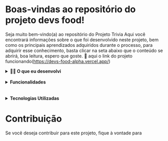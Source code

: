 # Boas-vindas ao repositório do projeto devs food!


Seja muito bem-vindo(a) ao repositório do Projeto Trivia Aqui você encontrará informações sobre o que foi desenvolvido neste projeto, bem como os principais aprendizados adquiridos durante o processo, para adquirir esse conhecimento, basta clicar na seta abaixo que o conteúdo se abrirá, boa leitura, espero que goste. 🙂
aqui o link do projeto funcionando(https://devs-food-alpha.vercel.app/)
<br/>

<details>
  <summary><strong>👨‍💻 O que eu desenvolvi</strong></summary><br />

Este é um projeto de delivery desenvolvido em React, que permite aos usuários montar um pedido, realizar o login e utilizar um carrinho de compras intuitivo. O objetivo principal é oferecer uma experiência fácil e conveniente para os usuários que desejam solicitar comida ou outros produtos para entrega.

</details>

<br/>

<details>
  <summary><strong>Funcionalidades</strong></summary><br />

O projeto oferece as seguintes funcionalidades principais:

- Montagem de Pedido: Os usuários podem navegar pelos itens disponíveis, selecionar os produtos desejados e adicionar ao seu pedido. A interface de usuário intuitiva permite visualizar informações relevantes, como descrição, preço e avaliações.

- Login: O sistema de login permite que os usuários criem uma conta ou acessem uma conta existente. Ao fazer login, os usuários podem acessar seu histórico de pedidos, salvar endereços de entrega e personalizar suas preferências.

- Carrinho de Compras: Após adicionar itens ao pedido, os usuários podem revisar e editar os produtos no carrinho de compras. Eles também podem atualizar quantidades, remover itens ou adicionar observações adicionais antes de finalizar o pedido.

- Gerenciamento de Pedidos: O projeto oferece recursos para o gerenciamento de pedidos, tanto para os usuários quanto para os administradores. Os usuários podem rastrear o status dos seus pedidos e receber atualizações em tempo real. Os administradores têm acesso a um painel de controle para gerenciar pedidos, atualizar status e visualizar estatísticas relevantes.
</details>
<br />
<br />

<details>
  <summary><strong>Tecnologias Utilizadas</strong></summary><br />
- React: Uma biblioteca JavaScript de código aberto para construir interfaces de usuário.
- HTML: Linguagem de marcação para estruturar o conteúdo da aplicação web.
- CSS: Linguagem de estilo para estilizar e personalizar a aparência da aplicação.
- JavaScript: Linguagem de programação utilizada para adicionar interatividade e lógica à aplicação.
- APIs: Integração com APIs para obtenção de dados atualizados, como informações de produtos e autenticação de usuários.
- Git: Sistema de controle de versão para rastrear e gerenciar o código-fonte do projeto.
- GitHub: Plataforma de hospedagem de código-fonte, que permite a colaboração e compartilhamento do projeto.
</details>

# Contribuição
Se você deseja contribuir para este projeto, fique à vontade para
